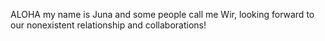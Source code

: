 ALOHA my name is Juna and some people call me Wir, looking forward to our nonexistent relationship and collaborations!
